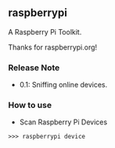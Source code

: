 ## raspberrypi

A Raspberry Pi Toolkit.

Thanks for raspberrypi.org!


### Release Note
* 0.1: Sniffing online devices.


### How to use
* Scan Raspberry Pi Devices
```shell
>>> raspberrypi device
```